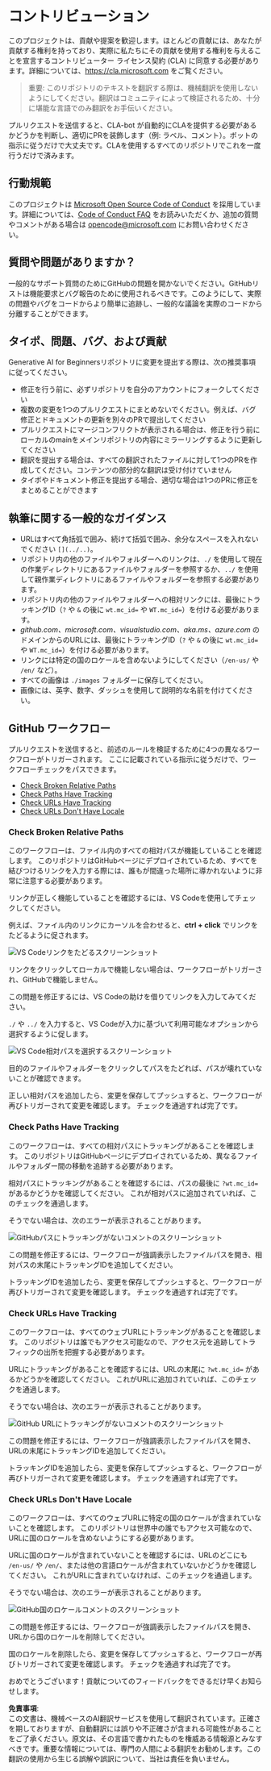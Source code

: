 # コントリビューション

このプロジェクトは、貢献や提案を歓迎します。ほとんどの貢献には、あなたが貢献する権利を持っており、実際に私たちにその貢献を使用する権利を与えることを宣言するコントリビューター ライセンス契約 (CLA) に同意する必要があります。詳細については、<https://cla.microsoft.com> をご覧ください。

> 重要: このリポジトリのテキストを翻訳する際は、機械翻訳を使用しないようにしてください。翻訳はコミュニティによって検証されるため、十分に堪能な言語でのみ翻訳をお手伝いください。

プルリクエストを送信すると、CLA-bot が自動的にCLAを提供する必要があるかどうかを判断し、適切にPRを装飾します（例: ラベル、コメント）。ボットの指示に従うだけで大丈夫です。CLAを使用するすべてのリポジトリでこれを一度行うだけで済みます。

## 行動規範

このプロジェクトは [Microsoft Open Source Code of Conduct](https://opensource.microsoft.com/codeofconduct/?WT.mc_id=academic-105485-koreyst) を採用しています。詳細については、[Code of Conduct FAQ](https://opensource.microsoft.com/codeofconduct/faq/?WT.mc_id=academic-105485-koreyst) をお読みいただくか、追加の質問やコメントがある場合は [opencode@microsoft.com](mailto:opencode@microsoft.com) にお問い合わせください。

## 質問や問題がありますか？

一般的なサポート質問のためにGitHubの問題を開かないでください。GitHubリストは機能要求とバグ報告のために使用されるべきです。このようにして、実際の問題やバグをコードからより簡単に追跡し、一般的な議論を実際のコードから分離することができます。

## タイポ、問題、バグ、および貢献

Generative AI for Beginnersリポジトリに変更を提出する際は、次の推奨事項に従ってください。

* 修正を行う前に、必ずリポジトリを自分のアカウントにフォークしてください
* 複数の変更を1つのプルリクエストにまとめないでください。例えば、バグ修正とドキュメントの更新を別々のPRで提出してください
* プルリクエストにマージコンフリクトが表示される場合は、修正を行う前にローカルのmainをメインリポジトリの内容にミラーリングするように更新してください
* 翻訳を提出する場合は、すべての翻訳されたファイルに対して1つのPRを作成してください。コンテンツの部分的な翻訳は受け付けていません
* タイポやドキュメント修正を提出する場合、適切な場合は1つのPRに修正をまとめることができます

## 執筆に関する一般的なガイダンス

- URLはすべて角括弧で囲み、続けて括弧で囲み、余分なスペースを入れないでください `[](../..)`。
- リポジトリ内の他のファイルやフォルダーへのリンクは、`./` を使用して現在の作業ディレクトリにあるファイルやフォルダーを参照するか、`../` を使用して親作業ディレクトリにあるファイルやフォルダーを参照する必要があります。
- リポジトリ内の他のファイルやフォルダーへの相対リンクには、最後にトラッキングID（`?` や `&` の後に `wt.mc_id=` や `WT.mc_id=`）を付ける必要があります。
- _github.com、microsoft.com、visualstudio.com、aka.ms、azure.com_ のドメインからのURLには、最後にトラッキングID（`?` や `&` の後に `wt.mc_id=` や `WT.mc_id=`）を付ける必要があります。
- リンクには特定の国のロケールを含めないようにしてください（`/en-us/` や `/en/` など）。
- すべての画像は `./images` フォルダーに保存してください。
- 画像には、英字、数字、ダッシュを使用して説明的な名前を付けてください。

## GitHub ワークフロー

プルリクエストを送信すると、前述のルールを検証するために4つの異なるワークフローがトリガーされます。
ここに記載されている指示に従うだけで、ワークフローチェックをパスできます。

- [Check Broken Relative Paths](../..)
- [Check Paths Have Tracking](../..)
- [Check URLs Have Tracking](../..)
- [Check URLs Don't Have Locale](../..)

### Check Broken Relative Paths

このワークフローは、ファイル内のすべての相対パスが機能していることを確認します。
このリポジトリはGitHubページにデプロイされているため、すべてを結びつけるリンクを入力する際には、誰もが間違った場所に導かれないように非常に注意する必要があります。

リンクが正しく機能していることを確認するには、VS Codeを使用してチェックしてください。

例えば、ファイル内のリンクにカーソルを合わせると、**ctrl + click** でリンクをたどるように促されます。

![VS Codeリンクをたどるスクリーンショット](../../translated_images/vscode-follow-link.png?WT.e5a16a3aa1d1b20d12205c125c16d37f51db4a77aae335164ef5c71b8a3c8cae.ja.mc_id=academic-105485-koreyst "リンクにカーソルを合わせた際に表示されるvs codeのリンクをたどるプロンプトのスクリーンショット")

リンクをクリックしてローカルで機能しない場合は、ワークフローがトリガーされ、GitHubで機能しません。

この問題を修正するには、VS Codeの助けを借りてリンクを入力してみてください。

`./` や `../` を入力すると、VS Codeが入力に基づいて利用可能なオプションから選択するように促します。

![VS Code相対パスを選択するスクリーンショット](../../translated_images/vscode-select-relative-path.png?WT.0f3b77407fe412fcc26ad93c60e4c8b13a2077ed62819c90baddc903103bbd52.ja.mc_id=academic-105485-koreyst "ポップアップリストから相対パスを選択するように促すvs codeのスクリーンショット")

目的のファイルやフォルダーをクリックしてパスをたどれば、パスが壊れていないことが確認できます。

正しい相対パスを追加したら、変更を保存してプッシュすると、ワークフローが再びトリガーされて変更を確認します。
チェックを通過すれば完了です。

### Check Paths Have Tracking

このワークフローは、すべての相対パスにトラッキングがあることを確認します。
このリポジトリはGitHubページにデプロイされているため、異なるファイルやフォルダー間の移動を追跡する必要があります。

相対パスにトラッキングがあることを確認するには、パスの最後に `?wt.mc_id=` があるかどうかを確認してください。
これが相対パスに追加されていれば、このチェックを通過します。

そうでない場合は、次のエラーが表示されることがあります。

![GitHubパスにトラッキングがないコメントのスクリーンショット](../../translated_images/github-check-paths-missing-tracking-comment.png?WT.857152c6e619ecb9bd0439b036298cc782b09321d8a444324ef1fd0de88e82a6.ja.mc_id=academic-105485-koreyst "相対パスからトラッキングが欠けていることを示すgithubコメントのスクリーンショット")

この問題を修正するには、ワークフローが強調表示したファイルパスを開き、相対パスの末尾にトラッキングIDを追加してください。

トラッキングIDを追加したら、変更を保存してプッシュすると、ワークフローが再びトリガーされて変更を確認します。
チェックを通過すれば完了です。

### Check URLs Have Tracking

このワークフローは、すべてのウェブURLにトラッキングがあることを確認します。
このリポジトリは誰でもアクセス可能なので、アクセス元を追跡してトラフィックの出所を把握する必要があります。

URLにトラッキングがあることを確認するには、URLの末尾に `?wt.mc_id=` があるかどうかを確認してください。
これがURLに追加されていれば、このチェックを通過します。

そうでない場合は、次のエラーが表示されることがあります。

![GitHub URLにトラッキングがないコメントのスクリーンショット](../../translated_images/github-check-urls-missing-tracking-comment.png?WT.0804062e402cd103dc0d87d5e2376d2b11109e02e47f272163cf6cadc6a032c7.ja.mc_id=academic-105485-koreyst "urlからトラッキングが欠けていることを示すgithubコメントのスクリーンショット")

この問題を修正するには、ワークフローが強調表示したファイルパスを開き、URLの末尾にトラッキングIDを追加してください。

トラッキングIDを追加したら、変更を保存してプッシュすると、ワークフローが再びトリガーされて変更を確認します。
チェックを通過すれば完了です。

### Check URLs Don't Have Locale

このワークフローは、すべてのウェブURLに特定の国のロケールが含まれていないことを確認します。
このリポジトリは世界中の誰でもアクセス可能なので、URLに国のロケールを含めないようにする必要があります。

URLに国のロケールが含まれていないことを確認するには、URLのどこにも `/en-us/` や `/en/`、または他の言語ロケールが含まれていないかどうかを確認してください。
これがURLに含まれていなければ、このチェックを通過します。

そうでない場合は、次のエラーが表示されることがあります。

![GitHub国のロケールコメントのスクリーンショット](../../translated_images/github-check-country-locale-comment.png?WT.6e874139bee026bf59a2ae752f2657fa7d7883fb0c02fb9980cb2f9a04a48797.ja.mc_id=academic-105485-koreyst "urlに国のロケールが追加されたことを示すgithubコメントのスクリーンショット")

この問題を修正するには、ワークフローが強調表示したファイルパスを開き、URLから国のロケールを削除してください。

国のロケールを削除したら、変更を保存してプッシュすると、ワークフローが再びトリガーされて変更を確認します。
チェックを通過すれば完了です。

おめでとうございます！貢献についてのフィードバックをできるだけ早くお知らせします。

**免責事項**:  
この文書は、機械ベースのAI翻訳サービスを使用して翻訳されています。正確さを期しておりますが、自動翻訳には誤りや不正確さが含まれる可能性があることをご了承ください。原文は、その言語で書かれたものを権威ある情報源とみなすべきです。重要な情報については、専門の人間による翻訳をお勧めします。この翻訳の使用から生じる誤解や誤訳について、当社は責任を負いません。